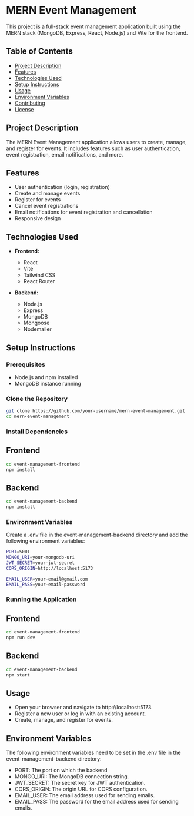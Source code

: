 # MERN Event Management

This project is a full-stack event management application built using the MERN stack (MongoDB, Express, React, Node.js) and Vite for the frontend.

## Table of Contents

- [Project Description](#project-description)
- [Features](#features)
- [Technologies Used](#technologies-used)
- [Setup Instructions](#setup-instructions)
- [Usage](#usage)
- [Environment Variables](#environment-variables)
- [Contributing](#contributing)
- [License](#license)

## Project Description

The MERN Event Management application allows users to create, manage, and register for events. It includes features such as user authentication, event registration, email notifications, and more.

## Features

- User authentication (login, registration)
- Create and manage events
- Register for events
- Cancel event registrations
- Email notifications for event registration and cancellation
- Responsive design

## Technologies Used

- **Frontend:**
  - React
  - Vite
  - Tailwind CSS
  - React Router

- **Backend:**
  - Node.js
  - Express
  - MongoDB
  - Mongoose
  - Nodemailer

## Setup Instructions

### Prerequisites

- Node.js and npm installed
- MongoDB instance running

### Clone the Repository

```bash
git clone https://github.com/your-username/mern-event-management.git
cd mern-event-management
```
### Install Dependencies

## Frontend

```bash
cd event-management-frontend
npm install
```

## Backend
```bash
cd event-management-backend
npm install
```

### Environment Variables
Create a .env file in the event-management-backend directory and add the following environment variables:

```bash
PORT=5001
MONGO_URI=your-mongodb-uri
JWT_SECRET=your-jwt-secret
CORS_ORIGIN=http://localhost:5173

EMAIL_USER=your-email@gmail.com
EMAIL_PASS=your-email-password
```

### Running the Application

## Frontend

```bash
cd event-management-frontend
npm run dev
```

## Backend

```bash
cd event-management-backend
npm start
```

## Usage

- Open your browser and navigate to http://localhost:5173.
- Register a new user or log in with an existing account.
- Create, manage, and register for events.

## Environment Variables
The following environment variables need to be set in the .env file in the event-management-backend directory:
 - PORT: The port on which the backend
 - MONGO_URI: The MongoDB connection string.
 - JWT_SECRET: The secret key for JWT authentication.
 - CORS_ORIGIN: The origin URL for CORS configuration.
 - EMAIL_USER: The email address used for sending emails.
 - EMAIL_PASS: The password for the email address used for sending emails.